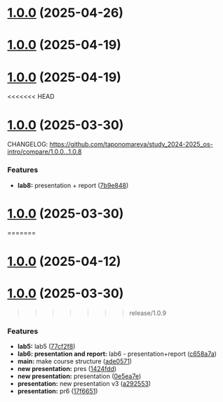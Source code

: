 # [1.0.0](https://github.com/taponomareva/os-intro/compare/1.1.0...1.0.0) (2025-04-26)



# [1.0.0](https://github.com/taponomareva/os-intro/compare/1.0.9...1.0.0) (2025-04-19)



# [1.0.0](https://github.com/taponomareva/os-intro/compare/v1.0.9...v1.0.0) (2025-04-19)



<<<<<<< HEAD
# [1.0.0](https://github.com/taponomareva/study_2024-2025_os-intro/compare/1.0.0...1.0.8) (2025-03-30)

CHANGELOG: https://github.com/taponomareva/study_2024-2025_os-intro/compare/1.0.0...1.0.8

### Features

* **lab8:** presentation + report ([7b9e848](https://github.com/taponomareva/study_2024-2025_os-intro/commit/7b9e8485ba8b0df3f006d11039504257cbfc73e3))


# [1.0.0](https://github.com/taponomareva/study_2024-2025_os-intro/compare/1.0.0...1.0.8) (2025-03-30)
=======
# [1.0.0](https://github.com/taponomareva/os-intro/compare/v1.0.8...v1.0.0) (2025-04-12)



# [1.0.0](https://github.com/taponomareva/os-intro/compare/1.0.3...1.0.0) (2025-03-30)
>>>>>>> release/1.0.9


### Features

* **lab5:** lab5 ([77cf2f8](https://github.com/taponomareva/study_2024-2025_os-intro/commit/77cf2f8d54fd1f6863b82aea9b32b5084aa6635f))
* **lab6: presentation and report:** lab6 - presentation+report ([c658a7a](https://github.com/taponomareva/study_2024-2025_os-intro/commit/c658a7a7d1e5591e252416cae09a94464434b834))
* **main:** make course structure ([ade0571](https://github.com/taponomareva/study_2024-2025_os-intro/commit/ade0571965d414c2d4f19d6ce94d08c49e7c6515))
* **new presentation:** pres ([1424fdd](https://github.com/taponomareva/study_2024-2025_os-intro/commit/1424fddc354eb45a9eb2a4aaa82877336419e728))
* **new presentation:** presentation ([0e5ea7e](https://github.com/taponomareva/study_2024-2025_os-intro/commit/0e5ea7ea50a06c63fccded47fe6c13a57732f1a9))
* **presentation:** new presentation v3 ([a292553](https://github.com/taponomareva/study_2024-2025_os-intro/commit/a292553bfa40a95247f3d5844637e0833651bf15))
* **presentation:** pr6 ([17f6651](https://github.com/taponomareva/study_2024-2025_os-intro/commit/17f6651b32f81888f549b84ab5b6bf598da596a6))



